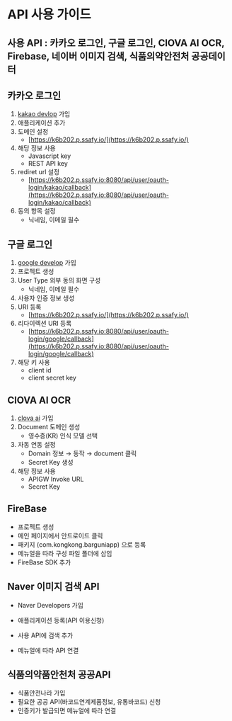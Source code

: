 # API 사용 가이드

## 사용 API : 카카오 로그인, 구글 로그인, ClOVA AI OCR, Firebase, 네이버 이미지 검색, 식품의약안전처 공공데이터

## 카카오 로그인

1. [kakao devlop](https://developers.kakao.com/) 가입
2. 애플리케이션 추가
3. 도메인 설정
   - [https://k6b202.p.ssafy.io/](https://k6b202.p.ssafy.io/)
4. 해당 정보 사용
   - Javascript key
   - REST API key
5. rediret url 설정
   - [https://k6b202.p.ssafy.io:8080/api/user/oauth-login/kakao/callback](https://k6b202.p.ssafy.io:8080/api/user/oauth-login/kakao/callback)
6. 동의 항목 설정
   - 닉네임, 이메일 필수

## 구글 로그인

1. [google develop](https://developers.google.com/) 가입
2. 프로젝트 생성
3. User Type 외부 동의 화면 구성
   - 닉네임, 이메일 필수
4. 사용자 인증 정보 생성
5. URI 등록
   - [https://k6b202.p.ssafy.io/](https://k6b202.p.ssafy.io/)
6. 리다이렉션 URI 등록
   - [https://k6b202.p.ssafy.io:8080/api/user/oauth-login/google/callback](https://k6b202.p.ssafy.io:8080/api/user/oauth-login/google/callback)
7. 해당 키 사용
   - client id
   - client secret key

## ClOVA AI OCR

1. [clova ai](https://clova.ai/ko) 가입
2. Document 도메인 생성
   - 영수증(KR) 인식 모델 선택
3. 자동 연동 설정
   - Domain 정보 → 동작 → document 클릭
   - Secret Key 생성
4. 해당 정보 사용
   - APIGW Invoke URL
   - Secret Key

## FireBase

- 프로젝트 생성
- 메인 페이지에서 안드로이드 클릭
- 패키지 (com.kongkong.barguniapp) 으로 등록
- 메뉴얼을 따라 구성 파일 폴더에 삽입
- FireBase SDK 추가

## Naver 이미지 검색 API

- Naver Developers 가입

- 애플리케이션 등록(API 이용신청)
- 사용 API에 검색 추가
- 메뉴얼에 따라 API 연결

## 식품의약품안천처 공공API

- 식품안전나라 가입
- 필요한 공공 API(바코드연계제품정보, 유통바코드) 신청
- 인증키가 발급되면 메뉴얼에 따라 연결

